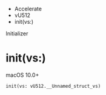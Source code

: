 

- Accelerate
- vU512
-  init(vs:) 

Initializer

# init(vs:)

macOS 10.0+

``` source
init(vs: vU512.__Unnamed_struct_vs)
```

